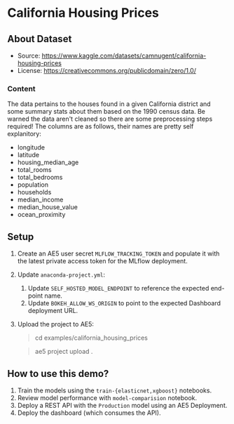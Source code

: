 # California Housing Prices

## About Dataset

* Source: https://www.kaggle.com/datasets/camnugent/california-housing-prices
* License: https://creativecommons.org/publicdomain/zero/1.0/

### Content
The data pertains to the houses found in a given California district and some summary stats about them based on the 1990 census data. Be warned the data aren't cleaned so there are some preprocessing steps required! The columns are as follows, their names are pretty self explanitory:

* longitude
* latitude
* housing_median_age
* total_rooms
* total_bedrooms
* population
* households
* median_income
* median_house_value
* ocean_proximity

## Setup
1. Create an AE5 user secret `MLFLOW_TRACKING_TOKEN` and populate it with the latest private access token for the MLflow deployment.
2. Update `anaconda-project.yml`:
   1. Update `SELF_HOSTED_MODEL_ENDPOINT` to reference the expected end-point name. 
   2. Update `BOKEH_ALLOW_WS_ORIGIN` to point to the expected Dashboard deployment URL.
3. Upload the project to AE5:
    > cd examples/california_housing_prices

    > ae5 project upload . 

## How to use this demo?
1. Train the models using the `train-{elasticnet,xgboost}` notebooks.
2. Review model performance with `model-comparision` notebook.
3. Deploy a REST API with the `Production` model using an AE5 Deployment.
4. Deploy the dashboard (which consumes the API).
